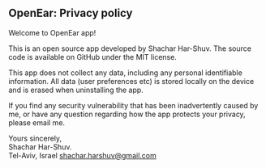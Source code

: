 ## OpenEar: Privacy policy

Welcome to OpenEar app!

This is an open source app developed by Shachar Har-Shuv. The source code is available on GitHub under the MIT license.

This app does not collect any data, including any personal identifiable information. All data (user preferences etc) is stored locally on the device and is erased when uninstalling the app.

If you find any security vulnerability that has been inadvertently caused by me, or have any question regarding how the app protects your privacy, please email me.

Yours sincerely,  
Shachar Har-Shuv.  
Tel-Aviv, Israel
shachar.harshuv@gmail.com
